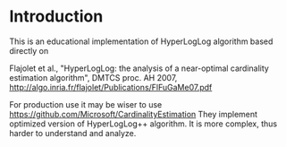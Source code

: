 # Introduction

This is an educational implementation of HyperLogLog algorithm based directly on 

Flajolet et al., "HyperLogLog: the analysis of a near-optimal cardinality estimation algorithm", DMTCS proc. AH 2007, http://algo.inria.fr/flajolet/Publications/FlFuGaMe07.pdf

For production use it may be wiser to use https://github.com/Microsoft/CardinalityEstimation
They implement optimized version of HyperLogLog++ algorithm. It is more complex, thus harder to understand and analyze.
